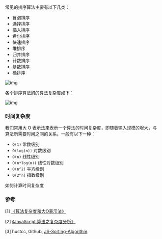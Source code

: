 常见的排序算法主要有以下几类：

- 冒泡排序
- 选择排序
- 插入排序
- 希尔排序
- 快速排序
- 堆排序
- 归并排序
- 计数排序
- 基数排序
- 桶排序

![img](https://img2018.cnblogs.com/blog/849589/201903/849589-20190306165258970-1789860540.png)



各个排序算法的的算法复杂度如下：

![img](https://images2018.cnblogs.com/blog/849589/201804/849589-20180402133438219-1946132192.png)



### 时间复杂度

我们常用大 O 表示法来表示一个算法的时间复杂度，即随着输入规模的增大，与算法所需要时间之间的关系，一般有以下一种：

- `O(1)` 常数级别
- `O(log(n))` 对数级别
- `O(n)` 线性级别
- `O(n*log(n))` 线性对数级别
- `O(n^2)` 平方级别
- `O(2^n)` 指数级别



如何计算时间复杂度



### 参考

[1] [《算法复杂度和大O表示法》](<http://www.moye.me/2017/01/15/analysis-of-algorithm/>)

[2] [《JavaScript 算法之复杂度分析》](<https://juejin.im/post/5c2a1d9d6fb9a04a0f654581>)

[3] hustcc, Github, [JS-Sorting-Algorithm](<https://github.com/hustcc/JS-Sorting-Algorithm>)
